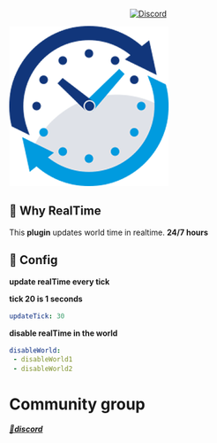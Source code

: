 <p align="center">
	<a href="https://discord.com/invite/HcXTaB8UwA"><img src="https://img.shields.io/discord/1205173062375575572?label=discord&color=7289DA&logo=discord" alt="Discord" /></a>
	<br>
</p>



![1](https://github.com/ZenSageX444/RealTime/blob/main/images/icon.png)

## 🧐 Why RealTime
This **plugin** updates world time in realtime. **24/7 hours**

## 📜 Config

 **update realTime every tick**
 
 **tick 20 is 1 seconds**
```yml
updateTick: 30
```

 **disable realTime in the world**
```yml
disableWorld:
 - disableWorld1
 - disableWorld2
```

# Community group
*[**💬discord**](https://discord.com/invite/HcXTaB8UwA)*
